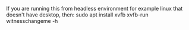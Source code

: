 If you are running this from headless environment for example linux that doesn't have desktop, then:
sudo apt install xvfb
xvfb-run witnesschangeme -h